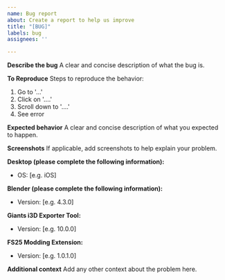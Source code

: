 ```yaml
---
name: Bug report
about: Create a report to help us improve
title: "[BUG]"
labels: bug
assignees: ''

---
```


**Describe the bug**
A clear and concise description of what the bug is.

**To Reproduce**
Steps to reproduce the behavior:
1. Go to '...'
2. Click on '....'
3. Scroll down to '....'
4. See error

**Expected behavior**
A clear and concise description of what you expected to happen.

**Screenshots**
If applicable, add screenshots to help explain your problem.

**Desktop (please complete the following information):**
 - OS: [e.g. iOS]

**Blender (please complete the following information):**
- Version: [e.g. 4.3.0]

**Giants i3D Exporter Tool:**
- Version: [e.g. 10.0.0]

**FS25 Modding Extension:**
- Version: [e.g. 1.0.1.0]

**Additional context**
Add any other context about the problem here.
